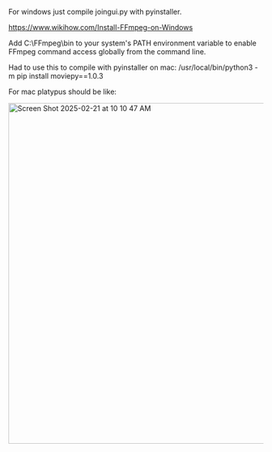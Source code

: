 For windows just compile joingui.py with pyinstaller.

https://www.wikihow.com/Install-FFmpeg-on-Windows

Add C:\FFmpeg\bin to your system's PATH environment variable to enable FFmpeg command access globally from the command line.

Had to use this to compile with pyinstaller on mac:
/usr/local/bin/python3 -m pip install moviepy==1.0.3

For mac platypus should be like:

<img width="673" alt="Screen Shot 2025-02-21 at 10 10 47 AM" src="https://github.com/user-attachments/assets/4cc4f4f8-8d26-4908-87cf-3627b4c15164" />
